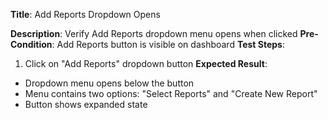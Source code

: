 **Title**: Add Reports Dropdown Opens

**Description**: Verify Add Reports dropdown menu opens when clicked
**Pre-Condition**: Add Reports button is visible on dashboard
**Test Steps**:
1. Click on "Add Reports" dropdown button
**Expected Result**:
- Dropdown menu opens below the button
- Menu contains two options: "Select Reports" and "Create New Report"
- Button shows expanded state